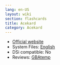 ```yaml
---
lang: en-US
layout: wiki
section: flashcards
title: Acekard
category: Acekard
---
```


- [Official website](https://web.archive.org/web/20140209172112/http://www.acekard.com/)
- System Files: [English](https://github.com/DS-Homebrew/Flashcard-Firmware-Archive/blob/master/18449-AceKard_Manager_v1.03_Menu_v1.10_English.rar?raw=true)
- DSi compatible: No
- Reviews: [GBAtemp](https://gbatemp.net/threads/acekard-review.39686/)
